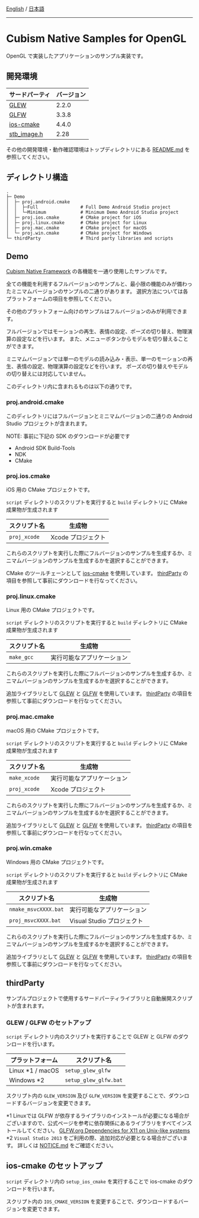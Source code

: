 [English](README.md) / [日本語](README.ja.md)

---

# Cubism Native Samples for OpenGL

OpenGL で実装したアプリケーションのサンプル実装です。


## 開発環境

| サードパーティ | バージョン |
| --- | --- |
| [GLEW] | 2.2.0 |
| [GLFW] | 3.3.8 |
| [ios-cmake] | 4.4.0 |
| [stb_image.h] | 2.28 |

その他の開発環境・動作確認環境はトップディレクトリにある [README.md](/README.ja.md) を参照してください。


## ディレクトリ構造

```
.
├─ Demo
│  ├─ proj.android.cmake
│  │  ├─Full                # Full Demo Android Studio project
│  │  └─Minimum             # Minimum Demo Android Studio project
│  ├─ proj.ios.cmake        # CMake project for iOS
│  ├─ proj.linux.cmake      # CMake project for Linux
│  ├─ proj.mac.cmake        # CMake project for macOS
│  └─ proj.win.cmake        # CMake project for Windows
└─ thirdParty               # Third party libraries and scripts
```


## Demo

[Cubism Native Framework] の各機能を一通り使用したサンプルです。

全ての機能を利用するフルバージョンのサンプルと、最小限の機能のみが備わったミニマムバージョンのサンプルの二通りがあります。
選択方法については各プラットフォームの項目を参照してください。

その他のプラットフォーム向けのサンプルはフルバージョンのみが利用できます。

フルバージョンではモーションの再生、表情の設定、ポーズの切り替え、物理演算の設定などを行います。
また、メニューボタンからモデルを切り替えることができます。

ミニマムバージョンでは単一のモデルの読み込み・表示、単一のモーションの再生、表情の設定、物理演算の設定などを行います。
ポーズの切り替えやモデルの切り替えには対応していません。

[Cubism Native Framework]: https://github.com/Live2D/CubismNativeFramework

このディレクトリ内に含まれるものは以下の通りです。

### proj.android.cmake

このディレクトリにはフルバージョンとミニマムバージョンの二通りの Android Studio プロジェクトが含まれます。

NOTE: 事前に下記の SDK のダウンロードが必要です

* Android SDK Build-Tools
* NDK
* CMake

### proj.ios.cmake

iOS 用の CMake プロジェクトです。

`script` ディレクトリのスクリプトを実行すると `build` ディレクトリに CMake 成果物が生成されます

| スクリプト名 | 生成物 |
| --- | --- |
| `proj_xcode` | Xcode プロジェクト |

これらのスクリプトを実行した際にフルバージョンのサンプルを生成するか、ミニマムバージョンのサンプルを生成するかを選択することができます。

CMake のツールチェーンとして [ios-cmake] を使用しています。
[thirdParty](#thirdParty) の項目を参照して事前にダウンロードを行なってください。

[ios-cmake]: https://github.com/leetal/ios-cmake

### proj.linux.cmake

Linux 用の CMake プロジェクトです。

`script` ディレクトリのスクリプトを実行すると `build` ディレクトリに CMake 成果物が生成されます

| スクリプト名 | 生成物 |
| --- | --- |
| `make_gcc` | 実行可能なアプリケーション |

これらのスクリプトを実行した際にフルバージョンのサンプルを生成するか、ミニマムバージョンのサンプルを生成するかを選択することができます。

追加ライブラリとして [GLEW] と [GLFW] を使用しています。
[thirdParty](#thirdParty) の項目を参照して事前にダウンロードを行なってください。

### proj.mac.cmake

macOS 用の CMake プロジェクトです。

`script` ディレクトリのスクリプトを実行すると `build` ディレクトリに CMake 成果物が生成されます

| スクリプト名 | 生成物 |
| --- | --- |
| `make_xcode` | 実行可能なアプリケーション |
| `proj_xcode` | Xcode プロジェクト |

これらのスクリプトを実行した際にフルバージョンのサンプルを生成するか、ミニマムバージョンのサンプルを生成するかを選択することができます。

追加ライブラリとして [GLEW] と [GLFW] を使用しています。
[thirdParty](#thirdParty) の項目を参照して事前にダウンロードを行なってください。

### proj.win.cmake

Windows 用の CMake プロジェクトです。

`script` ディレクトリのスクリプトを実行すると `build` ディレクトリに CMake 成果物が生成されます

| スクリプト名 | 生成物 |
| --- | --- |
| `nmake_msvcXXXX.bat` | 実行可能なアプリケーション |
| `proj_msvcXXXX.bat` | Visual Studio プロジェクト |

これらのスクリプトを実行した際にフルバージョンのサンプルを生成するか、ミニマムバージョンのサンプルを生成するかを選択することができます。

追加ライブラリとして [GLEW] と [GLFW] を使用しています。
[thirdParty](#thirdParty) の項目を参照して事前にダウンロードを行なってください。

## thirdParty

サンプルプロジェクトで使用するサードパーティライブラリと自動展開スクリプトが含まれます。

### GLEW / GLFW のセットアップ

`script` ディレクトリ内のスクリプトを実行することで GLEW と GLFW のダウンロードを行います。

| プラットフォーム | スクリプト名 |
| --- | --- |
| Linux *1 / macOS | `setup_glew_glfw` |
| Windows *2 | `setup_glew_glfw.bat` |

スクリプト内の `GLEW_VERSION` 及び `GLFW_VERSION` を変更することで、ダウンロードするバージョンを変更できます。

*1 Linuxでは GLFW が依存するライブラリのインストールが必要になる場合がございますので、公式ページを参考に依存関係にあるライブラリをすべてインストールしてください。
[GLFW.org Dependencies for X11 on Unix-like systems](https://www.glfw.org/docs/latest/compile_guide.html#compile_deps_x11)
*2 `Visual Studio 2013` をご利用の際、追加対応が必要となる場合がございます。
詳しくは [NOTICE.md](/NOTICE.ja.md) をご確認ください。

## ios-cmake のセットアップ

`script` ディレクトリ内の `setup_ios_cmake` を実行することで ios-cmake のダウンロードを行います。

スクリプト内の `IOS_CMAKE_VERSION` を変更することで、ダウンロードするバージョンを変更できます。

[GLEW]: https://github.com/nigels-com/glew
[GLFW]: https://github.com/glfw/glfw
[ios-cmake]: https://github.com/leetal/ios-cmake
[stb_image.h]: https://github.com/nothings/stb/blob/master/stb_image.h

